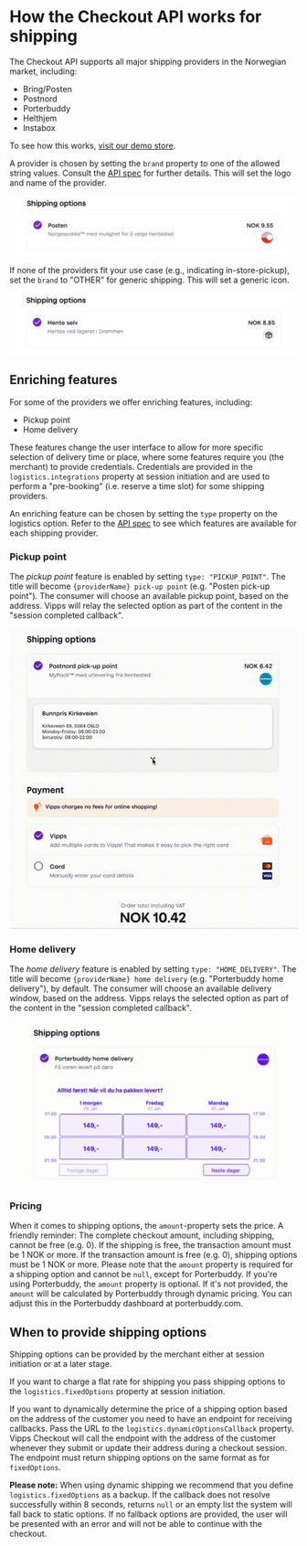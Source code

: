 <!-- START_METADATA
---
title: How the Checkout API works for shipping
sidebar_label: "How it works: Shipping"
sidebar_position: 11
description: View the eCom API how-it-works guides for illustrations of the main flows.
pagination_prev: Null
pagination_next: Null
---
END_METADATA -->

# How the Checkout API works for shipping

The Checkout API supports all major shipping providers in the Norwegian market, including:

* Bring/Posten
* Postnord
* Porterbuddy
* Helthjem
* Instabox

To see how this works, [visit our demo store](https://demo.vipps.no/vipps-checkout-1/full).

A provider is chosen by setting the `brand` property to one of the allowed string values. Consult the [API spec](https://developer.vippsmobilepay.com/api/checkout#tag/Session/paths/~1session/post) for further details. This will set the logo and name of the provider.

![Shipping provider logo example](resources/shipping_logo-example.png)

If none of the providers fit your use case (e.g., indicating in-store-pickup), set the `brand` to "OTHER" for generic shipping. This will set a generic icon.

![Shipping provider default logo](resources/shipping_logo-default.png)

## Enriching features

For some of the providers we offer enriching features, including:

* Pickup point
* Home delivery

These features change the user interface to allow for more specific selection of delivery time or place, where some features require you (the merchant) to provide credentials. Credentials are provided in the `logistics.integrations` property at session initiation and are used to perform a "pre-booking" (i.e. reserve a time slot) for some shipping providers.

An enriching feature can be chosen by setting the `type` property on the logistics option.
Refer to the [API spec](https://developer.vippsmobilepay.com/api/checkout#tag/Session/paths/~1session/post) to see which features are available for each shipping provider.

### Pickup point

The *pickup point* feature is enabled by setting `type: "PICKUP_POINT"`. The title will become `{providerName} pick-up point` (e.g. "Posten pick-up point").
The consumer will choose an available pickup point, based on the address. Vipps will relay the selected option as part of the content in the "session completed callback".

![Pickup point animation](resources/shipping_pickup-point.gif)

### Home delivery

The *home delivery* feature is enabled by setting `type: "HOME_DELIVERY"`. The title will become `{providerName} home delivery` (e.g. "Porterbuddy home delivery"), by default.
The consumer will choose an available delivery window, based on the address. Vipps relays the selected option as part of the content in the "session completed callback".

![Home delivery animation](resources/shipping_home-delivery.gif)

### Pricing

When it comes to shipping options, the `amount`-property sets the price.
A friendly reminder: The complete checkout amount, including shipping, cannot be free (e.g. 0). If the shipping is free, the transaction amount must be 1 NOK or more. If the transaction amount is free (e.g. 0), shipping options must be 1 NOK or more.
Please note that the `amount` property is required for a shipping option and cannot be `null`, except for Porterbuddy.
If you're using Porterbuddy, the `amount` property is optional. If it's not provided, the `amount` will be calculated by Porterbuddy through dynamic pricing. You can adjust this in the Porterbuddy dashboard at porterbuddy.com.


## When to provide shipping options

Shipping options can be provided by the merchant either at session initiation or at a later stage.

If you want to charge a flat rate for shipping you pass shipping options to the `logistics.fixedOptions` property at session initiation.

If you want to dynamically determine the price of a shipping option based on the address of the customer you need to have an endpoint for receiving callbacks. Pass the URL to the `logistics.dynamicOptionsCallback` property. Vipps Checkout will call the endpoint with the address of the customer whenever they submit or update their address during a checkout session. The endpoint must return shipping options on the same format as for `fixedOptions`.

**Please note:** When using dynamic shipping we recommend that you define `logistics.fixedOptions` as a backup. If the callback does not resolve successfully within 8 seconds, returns `null` or an empty list the system will fall back to static options. If no fallback options are provided, the user will be presented with an error and will not be able to continue with the checkout.
